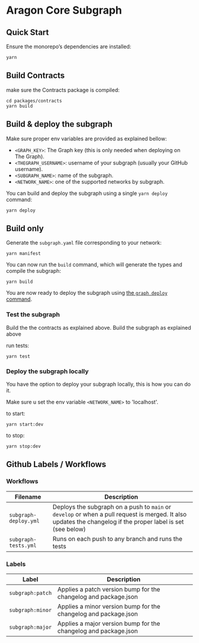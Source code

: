 # Aragon Core Subgraph

## Quick Start

Ensure the monorepo’s dependencies are installed:

```console
yarn
```

## Build Contracts

make sure the Contracts package is compiled:

```console
cd packages/contracts
yarn build
```

## Build & deploy the subgraph

Make sure proper env variables are provided as explained bellow:

- `<GRAPH_KEY>`: The Graph key (this is only needed when deploying on The Graph).
- `<THEGRAPH_USERNAME>`: username of your subgraph (usually your GitHub username).
- `<SUBGRAPH_NAME>`: name of the subgraph.
- `<NETWORK_NAME>`: one of the supported networks by subgraph.

You can build and deploy the subgraph using a single `yarn deploy` command:

```console
yarn deploy
```

## Build only

Generate the `subgraph.yaml` file corresponding to your network:

```console
yarn manifest
```

You can now run the `build` command, which will generate the types and compile the subgraph:

```console
yarn build
```

You are now ready to deploy the subgraph using [the `graph deploy` command](https://thegraph.com/docs/deploy-a-subgraph).

### Test the subgraph

Build the the contracts as explained above.
Build the subgraph as explained above

run tests:

```console
yarn test
```

### Deploy the subgraph locally

You have the option to deploy your subgraph locally, this is how you can do it.

Make sure u set the env variable `<NETWORK_NAME>` to 'localhost'.

to start:

```console
yarn start:dev
```

to stop:

```console
yarn stop:dev
```

## Github Labels / Workflows

### Workflows

| Filename            | Description                                                                                                                                                  |
| ------------------- | ------------------------------------------------------------------------------------------------------------------------------------------------------------ |
| `subgraph-deploy.yml` | Deploys the subgraph on a push to `main` or `develop` or when a pull request is merged. It also updates the changelog if the proper label is set (see below) |
| `subgraph-tests.yml`  | Runs on each push to any branch and runs the tests                                                                                                           |

### Labels

| Label          | Description                                                     |
| -------------- | --------------------------------------------------------------- |
| `subgraph:patch` | Applies a patch version bump for the changelog and package.json |
| `subgraph:minor` | Applies a minor version bump for the changelog and package.json |
| `subgraph:major` | Applies a major version bump for the changelog and package.json |
